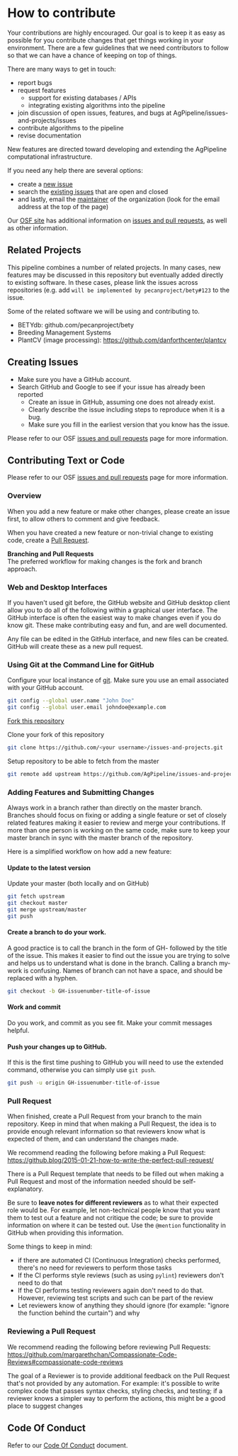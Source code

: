 # How to contribute

Your contributions are highly encouraged. 
Our goal is to keep it as easy as possible for you contribute changes that get things working in your environment. 
There are a few guidelines that we need contributors to follow so that we can have a chance of keeping on top of things.

There are many ways to get in touch:

* report bugs
* request features
  * support for existing databases / APIs
  * integrating existing algorithms into the pipeline
* join discussion of open issues, features, and bugs at AgPipeline/issues-and-projects/issues
* contribute algorithms to the pipeline
* revise documentation

New features are directed toward developing and extending the AgPipeline computational infrastructure. 

If you need any help there are several options:
* create a [new issue](https://github.com/terraref/computing-pipeline/issues/new)
* search the [existing issues](https://github.com/AgPipeline/issues-and-projects/issues) that are open and closed  
* and lastly, email the [maintainer](https://github.com/AgPipeline) of the organization (look for the email address at the top of the page)

Our [OSF site](https://osf.io/tzmhp/wiki/home/) has additional information on [issues and pull requests](https://osf.io/tzmhp/wiki/Issues%20and%20Pull%20Requests/), as well as other information.

## Related Projects

This pipeline combines a number of related projects. 
In many cases, new features may be discussed in this repository but eventually added directly to existing software. 
In these cases, please link the issues across repositories (e.g. add `will be implemented by pecanproject/bety#123` to the issue.

Some of the related software we will be using and contributing to.

* BETYdb: github.com/pecanproject/bety
* Breeding Management Systems
* PlantCV (image processing): https://github.com/danforthcenter/plantcv

## Creating Issues

- Make sure you have a GitHub account.
- Search GitHub and Google to see if your issue has already been reported
    - Create an issue in GitHub, assuming one does not already exist.
	- Clearly describe the issue including steps to reproduce when it is a bug.
	- Make sure you fill in the earliest version that you know has the issue.

Please refer to our OSF [issues and pull requests](https://osf.io/tzmhp/wiki/Issues%20and%20Pull%20Requests/) page for more information.

## Contributing Text or Code

Please refer to our OSF [issues and pull requests](https://osf.io/tzmhp/wiki/Issues%20and%20Pull%20Requests/) page for more information.

### Overview

When you add a new feature or make other changes, please create an issue first, to allow others to comment and give feedback. 

When you have created a new feature or non-trivial change to existing code, create a [Pull Request](https://docs.github.com/en/github/collaborating-with-issues-and-pull-requests/about-pull-requests).

**Branching and Pull Requests**<br/>
The preferred workflow for making changes is the fork and branch approach.  

### Web and Desktop Interfaces

If you haven't used git before, the GitHub website and GitHub desktop client allow you to do all of the following within a graphical user interface. The GitHub interface is often the easiest way to make changes even if you do know git. These make contributing easy and fun, and are well documented.

Any file can be edited in the GitHub interface, and new files can be created. 
GitHub will create these as a new pull request.

### Using Git at the Command Line for GitHub

Configure your local instance of [git](https://git-scm.com/doc).
Make sure you use an email associated with your GitHub account.

```bash
git config --global user.name "John Doe"
git config --global user.email johndoe@example.com
```

[Fork this repository](https://github.com/AgPipeline/issues-and-projects.git)

Clone your fork of this repository

```bash
git clone https://github.com/<your username>/issues-and-projects.git
```

Setup repository to be able to fetch from the master

```bash
git remote add upstream https://github.com/AgPipeline/issues-and-projects.git
```

### Adding Features and Submitting Changes

Always work in a branch rather than directly on the master branch.
Branches should focus on fixing or adding a single feature or set of closely related features making it easier to review and merge your contributions.
If more than one person is working on the same code, make sure to keep your master branch in sync with the master branch of the repository.

Here is a simplified workflow on how add a new feature:

#### Update to the latest version

Update your master (both locally and on GitHub)

```bash
git fetch upstream
git checkout master
git merge upstream/master
git push
```

#### Create a branch to do your work.

A good practice is to call the branch in the form of GH-<issue-number> followed by the title of the issue. This makes it easier to find out the issue you are trying to solve and helps us to understand what is done in the branch. Calling a branch my-work is confusing. Names of branch can not have a space, and should be replaced with a hyphen.

```bash
git checkout -b GH-issuenumber-title-of-issue
```

#### Work and commit

Do you work, and commit as you see fit. Make your commit messages helpful. 

#### Push your changes up to GitHub.

If this is the first time pushing to GitHub you will need to use the extended command, otherwise you can simply use `git push`.

```bash
git push -u origin GH-issuenumber-title-of-issue
```

### Pull Request

When finished, create a Pull Request from your branch to the main repository.
Keep in mind that when making a Pull Request, the idea is to provide enough relevant information so that reviewers know what is expected of them, and can understand the changes made.

We recommend reading the following before making a Pull Request: https://github.blog/2015-01-21-how-to-write-the-perfect-pull-request/

There is a Pull Request template that needs to be filled out when making a Pull Request and most of the information needed should be self-explanatory.

Be sure to **leave notes for different reviewers** as to what their expected role would be.
For example, let non-technical people know that you want them to test out a feature and not critique the code; be sure to provide information on where it can be tested out.
Use the `@mention` functionality in GitHub when providing this information.

Some things to keep in mind:
* if there are automated CI (Continuous Integration) checks performed, there's no need for reviewers to perform those tasks
* If the CI performs style reviews (such as using `pylint`) reviewers don't need to do that
* If the CI performs testing reviewers again don't need to do that. However, reviewing test scripts and such can be part of the review
* Let reviewers know of anything they should ignore (for example: "ignore the function behind the curtain") and why

### Reviewing a Pull Request
We recommend reading the following before reviewing Pull Requests: https://github.com/margarethchan/Compassionate-Code-Reviews#compassionate-code-reviews

The goal of a Reviewer is to provide additional feedback on the Pull Request that's not provided by any automation.
For example: it's possible to write complex code that passes syntax checks, styling checks, and testing; if a reviewer knows a simpler way to perform the actions, this might be a good place to suggest changes

## Code Of Conduct

Refer to our [Code Of Conduct](https://github.com/AgPipeline/.github/blob/master/.github/CODE_OF_CONDUCT.md) document.
